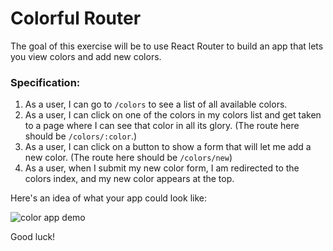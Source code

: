 # Colorful Router

The goal of this exercise will be to use React Router to build an app that lets you view colors and add new colors.

### Specification:

1. As a user, I can go to `/colors` to see a list of all available colors.
2. As a user, I can click on one of the colors in my colors list and get taken to a page where I can see that color in all its glory. (The route here should be `/colors/:color`.)
3. As a user, I can click on a button to show a form that will let me add a new color. (The route here should be `/colors/new`)
4. As a user, when I submit my new color form, I am redirected to the colors index, and my new color appears at the top.

Here's an idea of what your app could look like:

![color app demo](./colors.gif)

Good luck!
